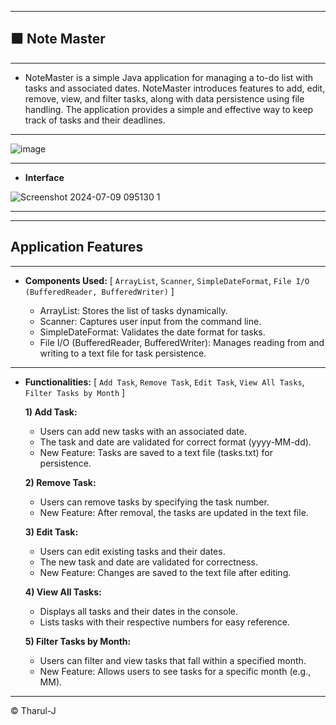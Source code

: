 -------------------------
🟧 Note Master
-------------------------


--------
- NoteMaster is a simple Java application for managing a to-do list with tasks and associated dates. NoteMaster introduces features to add, edit, remove, view, and filter tasks, along with data persistence using file handling. The application provides a simple and effective way to keep track of tasks and their deadlines.

--------------
![image](https://github.com/Tharul-J/Note-Master/assets/171511675/47ac32f1-11bd-47c9-a905-a07f14c052ac)

-----------
- **Interface**
  
![Screenshot 2024-07-09 095130 1](https://github.com/Tharul-J/Note-Master/assets/171511675/c7fed07b-a87e-40b7-a261-0388a532a0e4)

--------------


-------------------------
## Application Features
------------------------

- **Components Used:** [ `ArrayList`, `Scanner`, `SimpleDateFormat`, `File I/O (BufferedReader, BufferedWriter)` ]
  
     - ArrayList: Stores the list of tasks dynamically.
     - Scanner: Captures user input from the command line.
     - SimpleDateFormat: Validates the date format for tasks.
     - File I/O (BufferedReader, BufferedWriter): Manages reading from and writing to a text file for task persistence.
-------------------------
  
- **Functionalities:** [ `Add Task`, `Remove Task`, `Edit Task`, `View All Tasks`, `Filter Tasks by Month` ]

   **1) Add Task:**
  
     - Users can add new tasks with an associated date.
     - The task and date are validated for correct format (yyyy-MM-dd).
     - New Feature: Tasks are saved to a text file (tasks.txt) for persistence.

    **2) Remove Task:**
  
     - Users can remove tasks by specifying the task number.
     - New Feature: After removal, the tasks are updated in the text file.

    **3) Edit Task:**
  
     - Users can edit existing tasks and their dates.
     - The new task and date are validated for correctness.
     - New Feature: Changes are saved to the text file after editing.

    **4) View All Tasks:**
  
     - Displays all tasks and their dates in the console.
     - Lists tasks with their respective numbers for easy reference.

    **5) Filter Tasks by Month:**
  
     - Users can filter and view tasks that fall within a specified month.
     - New Feature: Allows users to see tasks for a specific month (e.g., MM).


-------------------------
  &copy; Tharul-J
